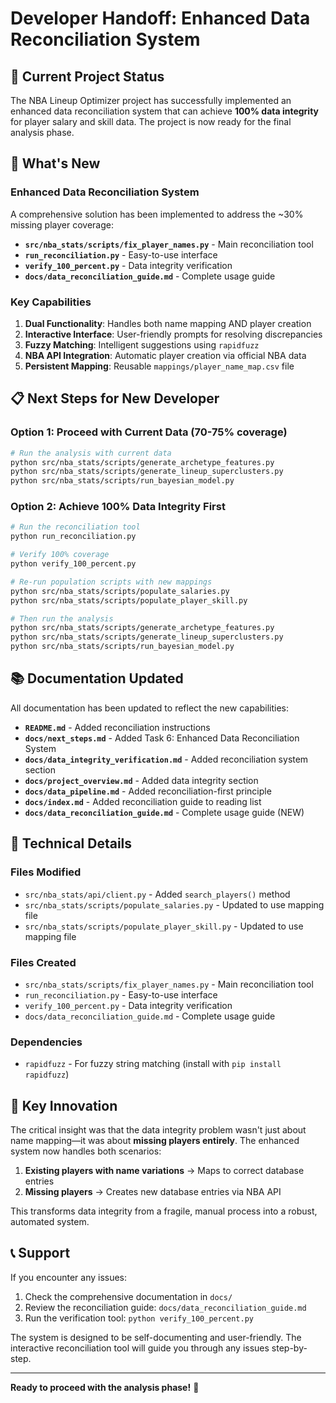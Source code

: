 # Developer Handoff: Enhanced Data Reconciliation System

## 🎯 Current Project Status

The NBA Lineup Optimizer project has successfully implemented an enhanced data reconciliation system that can achieve **100% data integrity** for player salary and skill data. The project is now ready for the final analysis phase.

## 🚀 What's New

### Enhanced Data Reconciliation System

A comprehensive solution has been implemented to address the ~30% missing player coverage:

- **`src/nba_stats/scripts/fix_player_names.py`** - Main reconciliation tool
- **`run_reconciliation.py`** - Easy-to-use interface
- **`verify_100_percent.py`** - Data integrity verification
- **`docs/data_reconciliation_guide.md`** - Complete usage guide

### Key Capabilities

1. **Dual Functionality**: Handles both name mapping AND player creation
2. **Interactive Interface**: User-friendly prompts for resolving discrepancies
3. **Fuzzy Matching**: Intelligent suggestions using `rapidfuzz`
4. **NBA API Integration**: Automatic player creation via official NBA data
5. **Persistent Mapping**: Reusable `mappings/player_name_map.csv` file

## 📋 Next Steps for New Developer

### Option 1: Proceed with Current Data (70-75% coverage)
```bash
# Run the analysis with current data
python src/nba_stats/scripts/generate_archetype_features.py
python src/nba_stats/scripts/generate_lineup_superclusters.py
python src/nba_stats/scripts/run_bayesian_model.py
```

### Option 2: Achieve 100% Data Integrity First
```bash
# Run the reconciliation tool
python run_reconciliation.py

# Verify 100% coverage
python verify_100_percent.py

# Re-run population scripts with new mappings
python src/nba_stats/scripts/populate_salaries.py
python src/nba_stats/scripts/populate_player_skill.py

# Then run the analysis
python src/nba_stats/scripts/generate_archetype_features.py
python src/nba_stats/scripts/generate_lineup_superclusters.py
python src/nba_stats/scripts/run_bayesian_model.py
```

## 📚 Documentation Updated

All documentation has been updated to reflect the new capabilities:

- **`README.md`** - Added reconciliation instructions
- **`docs/next_steps.md`** - Added Task 6: Enhanced Data Reconciliation System
- **`docs/data_integrity_verification.md`** - Added reconciliation system section
- **`docs/project_overview.md`** - Added data integrity section
- **`docs/data_pipeline.md`** - Added reconciliation-first principle
- **`docs/index.md`** - Added reconciliation guide to reading list
- **`docs/data_reconciliation_guide.md`** - Complete usage guide (NEW)

## 🔧 Technical Details

### Files Modified
- `src/nba_stats/api/client.py` - Added `search_players()` method
- `src/nba_stats/scripts/populate_salaries.py` - Updated to use mapping file
- `src/nba_stats/scripts/populate_player_skill.py` - Updated to use mapping file

### Files Created
- `src/nba_stats/scripts/fix_player_names.py` - Main reconciliation tool
- `run_reconciliation.py` - Easy-to-use interface
- `verify_100_percent.py` - Data integrity verification
- `docs/data_reconciliation_guide.md` - Complete usage guide

### Dependencies
- `rapidfuzz` - For fuzzy string matching (install with `pip install rapidfuzz`)

## 🎉 Key Innovation

The critical insight was that the data integrity problem wasn't just about name mapping—it was about **missing players entirely**. The enhanced system now handles both scenarios:

1. **Existing players with name variations** → Maps to correct database entries
2. **Missing players** → Creates new database entries via NBA API

This transforms data integrity from a fragile, manual process into a robust, automated system.

## 📞 Support

If you encounter any issues:

1. Check the comprehensive documentation in `docs/`
2. Review the reconciliation guide: `docs/data_reconciliation_guide.md`
3. Run the verification tool: `python verify_100_percent.py`

The system is designed to be self-documenting and user-friendly. The interactive reconciliation tool will guide you through any issues step-by-step.

---

**Ready to proceed with the analysis phase!** 🏀
